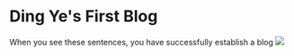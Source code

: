 Ding Ye's First Blog
==
When you see these sentences, you have successfully establish a blog
![]( https://harukoo.github.io/dactl/raw/gh-pages/imges/20180813193645.jpg)